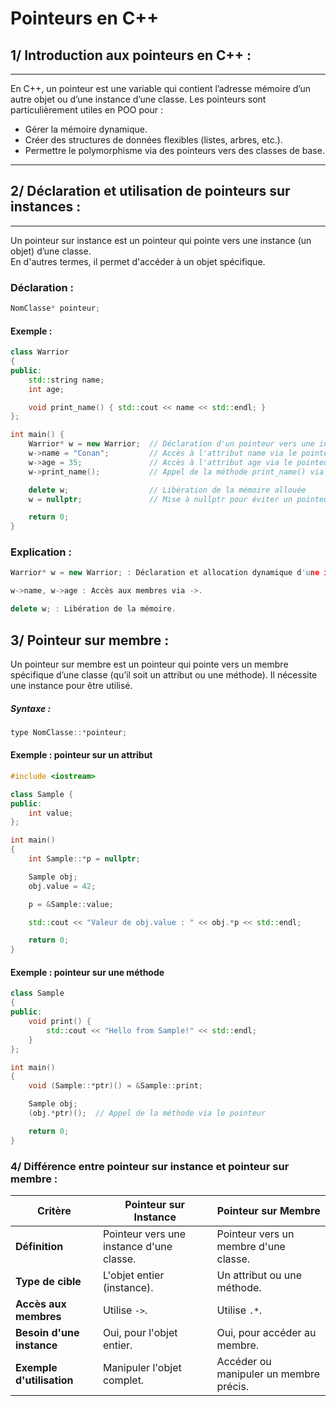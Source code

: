 # Pointeurs en C++

## 1/ Introduction aux pointeurs en C++ :
-------------------------------------

En C++, un pointeur est une variable qui contient l’adresse mémoire d’un autre objet ou d’une instance 
d’une classe. Les pointeurs sont particulièrement utiles en POO pour :

- Gérer la mémoire dynamique.  
- Créer des structures de données flexibles (listes, arbres, etc.).  
- Permettre le polymorphisme via des pointeurs vers des classes de base.

---

## 2/ Déclaration et utilisation de pointeurs sur instances :
----------------------------------------------------------

Un pointeur sur instance est un pointeur qui pointe vers une instance (un objet) d’une classe.  
En d'autres termes, il permet d'accéder à un objet spécifique.

### Déclaration :

```cpp
NomClasse* pointeur;
```

#### Exemple :

```cpp
class Warrior 
{
public:
    std::string name;
    int age;

    void print_name() { std::cout << name << std::endl; }
};

int main() {
    Warrior* w = new Warrior;  // Déclaration d'un pointeur vers une instance de Warrior
    w->name = "Conan";         // Accès à l'attribut name via le pointeur
    w->age = 35;               // Accès à l'attribut age via le pointeur
    w->print_name();           // Appel de la méthode print_name() via le pointeur

    delete w;                  // Libération de la mémoire allouée
    w = nullptr;               // Mise à nullptr pour éviter un pointeur pendu

    return 0;
}
```

### Explication :

```cpp
Warrior* w = new Warrior; : Déclaration et allocation dynamique d'une instance de Warrior.

w->name, w->age : Accès aux membres via ->.

delete w; : Libération de la mémoire.
```

## 3/ Pointeur sur membre :

Un pointeur sur membre est un pointeur qui pointe vers un membre spécifique d’une classe
(qu’il soit un attribut ou une méthode). Il nécessite une instance pour être utilisé.

##### Syntaxe :

```cpp
type NomClasse::*pointeur;
```

#### Exemple : pointeur sur un attribut

```cpp
#include <iostream>

class Sample {
public:
    int value;
};

int main() 
{
    int Sample::*p = nullptr;

    Sample obj;
    obj.value = 42;

    p = &Sample::value;

    std::cout << "Valeur de obj.value : " << obj.*p << std::endl;

    return 0;
}
```

#### Exemple : pointeur sur une méthode
```cpp
class Sample 
{
public:
    void print() {
        std::cout << "Hello from Sample!" << std::endl;
    }
};

int main() 
{
    void (Sample::*ptr)() = &Sample::print;

    Sample obj;
    (obj.*ptr)();  // Appel de la méthode via le pointeur

    return 0;
}
```

### 4/ Différence entre pointeur sur instance et pointeur sur membre :

| **Critère**               | **Pointeur sur Instance**                 | **Pointeur sur Membre**                |
|---------------------------|-------------------------------------------|----------------------------------------|
| **Définition**            | Pointeur vers une instance d'une classe.  | Pointeur vers un membre d'une classe.  |
| **Type de cible**         | L'objet entier (instance).                | Un attribut ou une méthode.            |
| **Accès aux membres**     | Utilise `->`.                             | Utilise `.*`.                          |
| **Besoin d'une instance** | Oui, pour l'objet entier.                 | Oui, pour accéder au membre.           |
| **Exemple d'utilisation** | Manipuler l'objet complet.                | Accéder ou manipuler un membre précis. |

